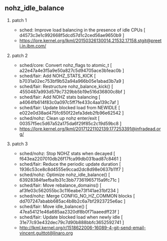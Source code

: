 ## nohz_idle_balance

1. patch 1
    + sched: Improve load balancing in the presence of idle CPUs [ d4573c3e1c992668f5dcd57d1c2ced56ae9650b9  ]
    + https://lore.kernel.org/lkml/20150326130014.21532.17158.stgit@preeti.in.ibm.com/
2.  patch 2
    + sched/core: Convert nohz_flags to atomic_t [ a22e47a4e3f5a9e50a827c5d94705ace3b1eac0b ]
    + sched/fair: Add NOHZ_STATS_KICK [ b7031a02ec753bf9b52a94a966b05e1abad3b7a9 ]
    + sched/fair: Restructure nohz_balance_kick() [ 4550487a993d579c7329bb5b19e516d36800c8bf ]
    + sched/fair: Add NOHZ stats balancing [ a4064fb614f83c0a097c5ff7fe433c4aa139c7af ]
    + sched/fair: Update blocked load from NEWIDLE [ e022e0d38ad475fc650f22efa3deb2fb96e62542 ]
    + sched/nohz: Clean up nohz enter/exit [ 00357f5ec5d67a52a175da6f29f85c2c19d59bc8 ]
    + https://lore.kernel.org/lkml/20171221102139.177253391@infradead.org/

3. patch 3
    + sched/nohz: Stop NOHZ stats when decayed [ f643ea2207010db26f17fca99db031bad87c8461 ]
    + sched/fair: Reduce the periodic update duration [ 1936c53ce8c8d4555e9ccad2dc8d98e0637b11f7 ]
    + sched/nohz: Optimize nohz_idle_balance() [ 63928384faefba1b31c3bb77361965715a9fc71c ]
    + sched/fair: Move rebalance_domains() [ af3fe03c562055bc3c116eabe73f141ae31bf234 ]
    + sched/nohz: Merge CONFIG_NO_HZ_COMMON blocks [ dd707247ababb685ac4b8b2c6a7bf2923725e6ac ]
    + sched/fair: Move idle_balance() [ 47ea54121e46a685aa2320df8b0f71aaeedff23f ]
    + sched/fair: Update blocked load when newly idle [ 31e77c93e432dec79c7d90b888bbfc3652592741 ]
    +  http://lkml.kernel.org/r/1518622006-16089-4-git-send-email-vincent.guittot@linaro.org
